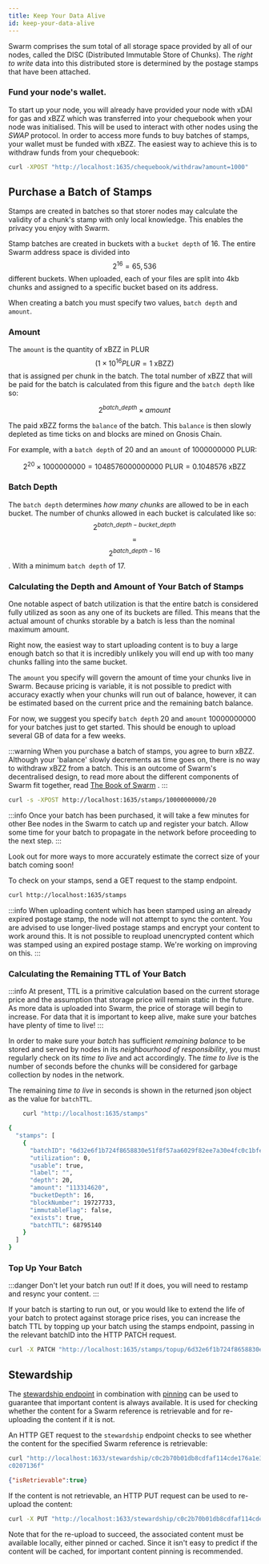 ```yaml
---
title: Keep Your Data Alive
id: keep-your-data-alive
---
```


Swarm comprises the sum total of all storage space provided by all of our nodes, called the DISC (Distributed Immutable Store of Chunks). The _right to write_ data into this distributed store is determined by the postage stamps that have been attached.

### Fund your node's wallet.

To start up your node, you will already have provided your node with
xDAI for gas and xBZZ which was transferred into your chequebook when
your node was initialised. This will be used to interact with other
nodes using the _SWAP_ protocol. In order to access more funds to buy
batches of stamps, your wallet must be funded with xBZZ. The easiest
way to achieve this is to withdraw funds from your chequebook:

```bash
curl -XPOST "http://localhost:1635/chequebook/withdraw?amount=1000"
```

## Purchase a Batch of Stamps

Stamps are created in batches so that storer nodes may calculate the
validity of a chunk's stamp with only local knowledge. This enables
the privacy you enjoy with Swarm.

Stamp batches are created in buckets with a `bucket depth` of 16. The entire
Swarm address space is divided into $$2^{16} = 65,536$$ different
buckets. When uploaded, each of your files are split into 4kb chunks
and assigned to a specific bucket based on its address.

When creating a batch you must specify two values, `batch depth` and `amount`.

### Amount

The `amount` is the quantity of xBZZ in PLUR $$(1 \times 10^{16}PLUR = 1 \text{ xBZZ})$$ that is assigned per chunk in the batch. The total number of xBZZ that will be paid for the batch is calculated from this figure and the `batch depth` like so:

$$2^{batch \_ depth} \times {amount}$$

The paid xBZZ forms the `balance` of the batch. This `balance` is then slowly depleted as time ticks on and blocks are mined on Gnosis Chain.


For example, with a `batch depth` of 20 and an `amount` of 1000000000 PLUR:
                                                    
$$
2^{20} \times 1000000000 = 1048576000000000 \text{ PLUR} = 0.1048576 \text{ xBZZ}
$$

### Batch Depth

The `batch depth` determines _how many chunks_ are allowed to be in each bucket. The number of chunks allowed in each bucket is calculated like so:
$$2^{batch \_ depth - bucket \_ depth}$$  $$=$$ $$2^{batch \_ depth - 16}$$. With a minimum `batch depth` of 17.


### Calculating the Depth and Amount of Your Batch of Stamps

One notable aspect of batch utilization is that the entire batch is considered fully utilized as soon as any one of its buckets are filled. This means that the actual amount of chunks storable by a batch is less than the nominal maximum amount. 

Right now, the easiest way to start uploading content is to buy a large enough batch so that it is incredibly unlikely you will end up with too many chunks falling into the same bucket.

The `amount` you specify will govern the amount of time your chunks live in Swarm. Because pricing is variable, it is not possible to predict with accuracy exactly when your chunks will run out of balance, however, it can be estimated based on the current price and the remaining batch balance.

For now, we suggest you specify `batch depth` 20 and `amount` 10000000000 for your
batches just to get started. This should be enough to upload several GB of data for a few weeks.

:::warning
When you purchase a batch of stamps, you agree to burn xBZZ. Although your 'balance' slowly decrements as time goes on, there is no way to withdraw xBZZ from a batch. This is an outcome of Swarm's decentralised design, to read more about the different components of Swarm fit together, read <a href="https://www.ethswarm.org/The-Book-of-Swarm.pdf" target="_blank" rel="noopener noreferrer">The Book of Swarm</a> .
:::

```bash
curl -s -XPOST http://localhost:1635/stamps/10000000000/20
```

:::info
Once your batch has been purchased, it will take a few minutes for other Bee nodes in the Swarm to catch up and register your batch. Allow some time for your batch to propagate in the network before proceeding to the next step.
:::

Look out for more ways to more accurately estimate the correct size of your batch coming soon!

To check on your stamps, send a GET request to the stamp endpoint.

```sh
curl http://localhost:1635/stamps
```

:::info
When uploading content which has been stamped using an already expired postage stamp, the node will not attempt to sync the content. You are advised to use longer-lived postage stamps and encrypt your content to work around this. It is not possible to reupload unencrypted content which was stamped using an expired postage stamp. We're working on improving on this.
:::

### Calculating the Remaining TTL of Your Batch

:::info
At present, TTL is a primitive calculation based on the current storage price and the assumption that storage price will remain static in the future. As more data is uploaded into Swarm, the price of storage will begin to increase. For data that it is important to keep alive, make sure your batches have plenty of time to live!
:::

In order to make sure your _batch_ has sufficient _remaining balance_ to be stored and served by nodes in its _neighbourhood of responsibility_, you must regularly check on its _time to live_ and act accordingly. The _time to live_ is the number of seconds before the chunks will be considered for garbage collection by nodes in the network.

The remaining _time to live_ in seconds is shown in the returned json object as the value for `batchTTL`.

```bash
	curl "http://localhost:1635/stamps"
```

```bash
{
  "stamps": [
    {
      "batchID": "6d32e6f1b724f8658830e51f8f57aa6029f82ee7a30e4fc0c1bfe23ab5632b27",
      "utilization": 0,
      "usable": true,
      "label": "",
      "depth": 20,
      "amount": "113314620",
      "bucketDepth": 16,
      "blockNumber": 19727733,
      "immutableFlag": false,
      "exists": true,
      "batchTTL": 68795140
    }
  ]
}
```

### Top Up Your Batch

:::danger
Don't let your batch run out! If it does, you will need to restamp and resync your content.
:::

If your batch is starting to run out, or you would like to extend the life of your batch to protect against storage price rises, you can increase the batch TTL by topping up your batch using the stamps endpoint, passing in the relevant batchID into the HTTP PATCH request.

```bash
curl -X PATCH "http://localhost:1635/stamps/topup/6d32e6f1b724f8658830e51f8f57aa6029f82ee7a30e4fc0c1bfe23ab5632b27/10000000"
```

## Stewardship

The <a href="/api/#tag/Stewardship" target="_blank">stewardship endpoint</a> in combination with [pinning](/docs/develop/access-the-swarm/pinning) can be used to guarantee that important content is always available. It is used for checking whether the content for a Swarm reference is retrievable and for re-uploading the content if it is not.

An HTTP GET request to the `stewardship` endpoint checks to see whether the content for the specified Swarm reference is retrievable:

```bash
curl "http://localhost:1633/stewardship/c0c2b70b01db8cdfaf114cde176a1e30972b556c7e72d5403bea32e
c0207136f"
```
```json
{"isRetrievable":true}
```

If the content is not retrievable, an HTTP PUT request can be used to re-upload the content:

```bash
curl -X PUT "http://localhost:1633/stewardship/c0c2b70b01db8cdfaf114cde176a1e30972b556c7e72d5403bea32ec0207136f"
```



Note that for the re-upload to succeed, the associated content must be available locally, either pinned or cached. Since it isn't easy to predict if the content will be cached, for important content pinning is recommended. 